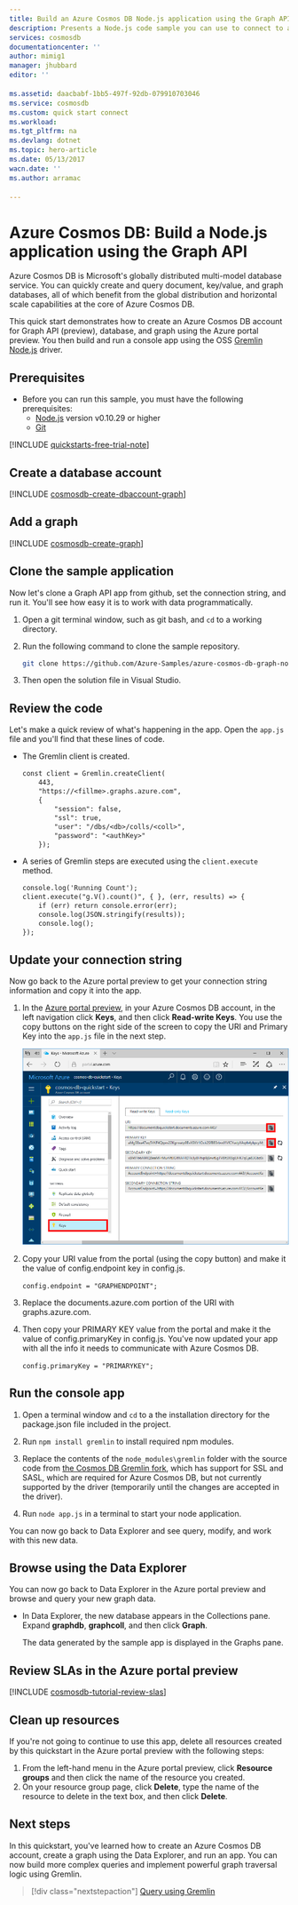 ```yaml
---
title: Build an Azure Cosmos DB Node.js application using the Graph API | Azure
description: Presents a Node.js code sample you can use to connect to and query Azure Cosmos DB
services: cosmosdb
documentationcenter: ''
author: mimig1
manager: jhubbard
editor: ''

ms.assetid: daacbabf-1bb5-497f-92db-079910703046
ms.service: cosmosdb
ms.custom: quick start connect
ms.workload: 
ms.tgt_pltfrm: na
ms.devlang: dotnet
ms.topic: hero-article
ms.date: 05/13/2017
wacn.date: ''
ms.author: arramac

---
```

# Azure Cosmos DB: Build a Node.js application using the Graph API

Azure Cosmos DB is Microsoft's globally distributed multi-model database service. You can quickly create and query document, key/value, and graph databases, all of which benefit from the global distribution and horizontal scale capabilities at the core of Azure Cosmos DB. 

This quick start demonstrates how to create an Azure Cosmos DB account for Graph API (preview), database, and graph using the Azure portal preview. You then build and run a console app using the OSS [Gremlin Node.js](https://aka.ms/gremlin-node) driver.  

## Prerequisites

* Before you can run this sample, you must have the following prerequisites:
    * [Node.js](https://nodejs.org/en/) version v0.10.29 or higher
    * [Git](http://git-scm.com/)

[!INCLUDE [quickstarts-free-trial-note](../../includes/quickstarts-free-trial-note.md)]

## Create a database account

[!INCLUDE [cosmosdb-create-dbaccount-graph](../../includes/cosmosdb-create-dbaccount-graph.md)]

## Add a graph

[!INCLUDE [cosmosdb-create-graph](../../includes/cosmosdb-create-graph.md)]

## Clone the sample application

Now let's clone a Graph API app from github, set the connection string, and run it. You'll see how easy it is to work with data programmatically. 

1. Open a git terminal window, such as git bash, and `cd` to a working directory.  

2. Run the following command to clone the sample repository. 

    ```bash
    git clone https://github.com/Azure-Samples/azure-cosmos-db-graph-nodejs-getting-started.git
    ```

3. Then open the solution file in Visual Studio. 

## Review the code

Let's make a quick review of what's happening in the app. Open the `app.js` file and you'll find that these lines of code.

* The Gremlin client is created.

    ```nodejs
    const client = Gremlin.createClient(
        443, 
        "https://<fillme>.graphs.azure.com", 
        { 
            "session": false, 
            "ssl": true, 
            "user": "/dbs/<db>/colls/<coll>",
            "password": "<authKey>"
        });
    ```

* A series of Gremlin steps are executed using the `client.execute` method.

    ```nodejs
    console.log('Running Count'); 
    client.execute("g.V().count()", { }, (err, results) => {
        if (err) return console.error(err);
        console.log(JSON.stringify(results));
        console.log();
    });
    ```

## Update your connection string

Now go back to the Azure portal preview to get your connection string information and copy it into the app.

1. In the [Azure portal preview](http://portal.azure.cn/), in your Azure Cosmos DB account, in the left navigation click **Keys**, and then click **Read-write Keys**. You use the copy buttons on the right side of the screen to copy the URI and Primary Key into the `app.js` file in the next step.

    ![View and copy an access key in the Azure portal preview, Keys blade](./media/create-documentdb-dotnet/keys.png)

2. Copy your URI value from the portal (using the copy button) and make it the value of config.endpoint key in config.js.

    `config.endpoint = "GRAPHENDPOINT";`

3. Replace the documents.azure.com portion of the URI with graphs.azure.com.  <!-- keep documents.azure.com to avoid the broken link -->

4. Then copy your PRIMARY KEY value from the portal and make it the value of config.primaryKey in config.js. You've now updated your app with all the info it needs to communicate with Azure Cosmos DB. 

    `config.primaryKey = "PRIMARYKEY";`

## Run the console app

1. Open a terminal window and `cd` to a the installation directory for the package.json file included in the project.  

2. Run `npm install gremlin` to install required npm modules.

3. Replace the contents of the `node_modules\gremlin` folder with the source code from [the Cosmos DB Gremlin fork](https://github.com/CosmosDB/gremlin-javascript), which has support for SSL and SASL, which are required for Azure Cosmos DB, but not currently supported by the driver (temporarily until the changes are accepted in the driver).

4. Run `node app.js` in a terminal to start your node application.

You can now go back to Data Explorer and see query, modify, and work with this new data. 

## Browse using the Data Explorer

You can now go back to Data Explorer in the Azure portal preview and browse and query your new graph data.

* In Data Explorer, the new database appears in the Collections pane. Expand **graphdb**, **graphcoll**, and then click **Graph**.

    The data generated by the sample app is displayed in the Graphs pane.

## Review SLAs in the Azure portal preview

[!INCLUDE [cosmosdb-tutorial-review-slas](../../includes/cosmosdb-tutorial-review-slas.md)]

## Clean up resources

If you're not going to continue to use this app, delete all resources created by this quickstart in the Azure portal preview with the following steps: 

1. From the left-hand menu in the Azure portal preview, click **Resource groups** and then click the name of the resource you created. 
2. On your resource group page, click **Delete**, type the name of the resource to delete in the text box, and then click **Delete**.

## Next steps

In this quickstart, you've learned how to create an Azure Cosmos DB account, create a graph using the Data Explorer, and run an app. You can now build more complex queries and implement powerful graph traversal logic using Gremlin. 

> [!div class="nextstepaction"]
> [Query using Gremlin](tutorial-query-graph.md)